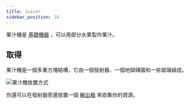 ```yaml
---
title: Juicer
sidebar_position: 14
---
```


果汁機是 [基礎機器](/docs/Slimefun/Basic-Machines) ，可以用部分水果製作果汁。

## 取得

果汁機是一個多重方塊結構，它由一個發射器、一個地獄磚牆和一些玻璃組成。

![果汁機放置方式](https://raw.githubusercontent.com/TheBusyBiscuit/Slimefun4-Wiki/master/images/multiblock-juicer.png)

你還可以在發射器旁邊放置一個 [輸出箱](Output-Chest) 來收集你的資源。
